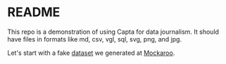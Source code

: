 # README

This repo is a demonstration of using Capta for data journalism.
It should have files in formats like md, csv, vgl, sql, svg, png, and jpg.

Let's start with a fake [dataset](people.csv) we generated at [Mockaroo](https://www.mockaroo.com/).